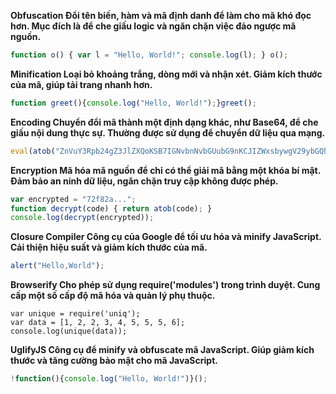 
**Obfuscation Đổi tên biến, hàm và mã định danh để làm cho mã khó đọc hơn.
Mục đích là để che giấu logic và ngăn chặn việc đảo ngược mã nguồn.**
```javascript
function o() { var l = "Hello, World!"; console.log(l); } o();
```


**Minification Loại bỏ khoảng trắng, dòng mới và nhận xét.
Giảm kích thước của mã, giúp tải trang nhanh hơn.**
```javascript
function greet(){console.log("Hello, World!");}greet();
```


**Encoding Chuyển đổi mã thành một định dạng khác, như Base64, để che giấu nội dung thực sự.
Thường được sử dụng để chuyển dữ liệu qua mạng.**
```javascript
eval(atob("ZnVuY3Rpb24gZ3JlZXQoKSB7IGNvbnNvbGUubG9nKCJIZWxsbywgV29ybGQhIik7IH0gZ3JlZXQoKTs="));
```


**Encryption Mã hóa mã nguồn để chỉ có thể giải mã bằng một khóa bí mật.
Đảm bảo an ninh dữ liệu, ngăn chặn truy cập không được phép.**
```javascript
var encrypted = "72f82a..."; 
function decrypt(code) { return atob(code); }
console.log(decrypt(encrypted));
```
 
**Closure Compiler Công cụ của Google để tối ưu hóa và minify JavaScript.
Cải thiện hiệu suất và giảm kích thước của mã.**
```javascript
alert("Hello,World");
```


**Browserify Cho phép sử dụng require('modules') trong trình duyệt.
Cung cấp một số cấp độ mã hóa và quản lý phụ thuộc.**
```
var unique = require('uniq');
var data = [1, 2, 2, 3, 4, 5, 5, 5, 6];
console.log(unique(data));

```


**UglifyJS Công cụ để minify và obfuscate mã JavaScript.
Giúp giảm kích thước và tăng cường bảo mật cho mã JavaScript.**
```javascript
!function(){console.log("Hello, World!")}();
```


